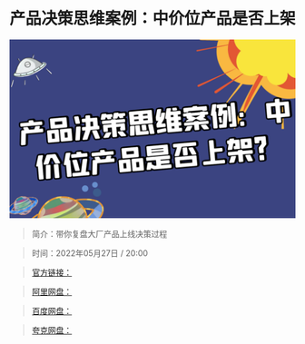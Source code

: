 # 产品决策思维案例：中价位产品是否上架

![img](../../assets/CioPOWKPQ8iALrwSAALhDdF77SE199.png)

> 简介：带你复盘大厂产品上线决策过程

> 时间：2022年05月27日 / 20:00

> [官方链接：]()

> [阿里网盘：]()

> [百度网盘：]()

> [夸克网盘：]()
